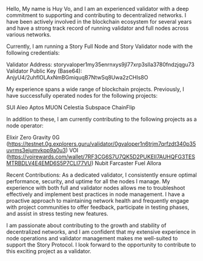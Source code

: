 
Hello, 
My name is Huy Vo, and I am an experienced validator with a deep commitment to supporting and contributing to decentralized networks. I have been actively involved in the blockchain ecosystem for several years and have a strong track record of running validator and full nodes across various networks.

Currently, I am running a Story Full Node and Story Validator node with the following credentials:

Validator Address: storyvaloper1my35enrnxys9jl77xrp3slla3780fndzjqgu73
Validator Public Key (Base64): AnjyU4/2uhflOLAxNmBGmiquqB7NtwSq8Uwa2zCHIs8O

My experience spans a wide range of blockchain projects. Previously, I have successfully operated nodes for the following projects:

SUI
Aleo
Aptos
MUON
Celestia
Subspace
ChainFlip

In addition to these, I am currently contributing to the following projects as a node operator:

Elixir 
Zero Gravity 0G (https://testnet.0g.explorers.guru/validator/0gvaloper1n6trjm7qrfzdt340p35uvrms3ejumvkpp9a0u3)
VOI (https://voirewards.com/wallet/7RF3CG6S7U7QK5D2PUKEII7AUHQFG3TESMTRBDLV4E4EMD6S5P7CLI77VU)
Nubit
Farcaster
Fuel
Allora

Recent Contributions:
As a dedicated validator, I consistently ensure optimal performance, security, and uptime for all the nodes I manage. My experience with both full and validator nodes allows me to troubleshoot effectively and implement best practices in node management. I have a proactive approach to maintaining network health and frequently engage with project communities to offer feedback, participate in testing phases, and assist in stress testing new features.

I am passionate about contributing to the growth and stability of decentralized networks, and I am confident that my extensive experience in node operations and validator management makes me well-suited to support the Story Protocol. I look forward to the opportunity to contribute to this exciting project as a validator.
